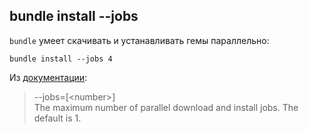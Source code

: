 ## bundle install --jobs

`bundle` умеет скачивать и устанавливать гемы параллельно:

```shell
bundle install --jobs 4
```

Из [документации](http://bundler.io/v1.11/man/bundle-install.1.html):

> --jobs=[&lt;number&gt;]  
> The maximum number of parallel download and install jobs. The default is 1.
